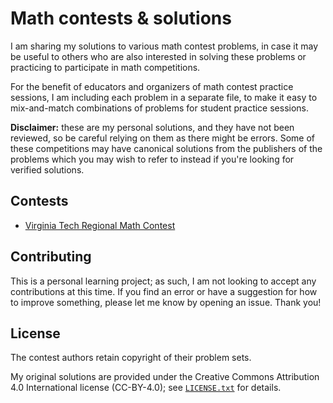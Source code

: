 # Math contests & solutions

I am sharing my solutions to various math contest problems, in case it may be
useful to others who are also interested in solving these problems or
practicing to participate in math competitions.

For the benefit of educators and organizers of math contest practice sessions,
I am including each problem in a separate file, to make it easy to
mix-and-match combinations of problems for student practice sessions.

**Disclaimer:** these are my personal solutions, and they have not been
reviewed, so be careful relying on them as there might be errors. Some of these
competitions may have canonical solutions from the publishers of the problems
which you may wish to refer to instead if you're looking for verified
solutions.

## Contests

* [Virginia Tech Regional Math Contest](vtrmc)

## Contributing

This is a personal learning project; as such, I am not looking to accept any
contributions at this time. If you find an error  or have a suggestion for how
to improve something, please let me know by opening an issue. Thank you!

## License

The contest authors retain copyright of their problem sets.

My original solutions are provided under the Creative Commons Attribution 4.0
International license (CC-BY-4.0); see [`LICENSE.txt`](LICENSE.txt) for
details.
